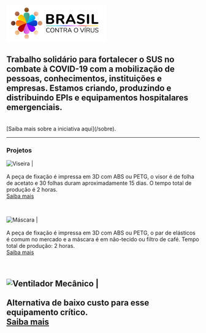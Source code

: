 ![Brasil contra o vírus](images/logo.png "Brasil contra o vírus")

## Trabalho solidário para fortalecer o SUS no combate à COVID-19 com a mobilização de pessoas, conhecimentos, instituições e empresas. Estamos criando, produzindo e distribuindo EPIs e equipamentos hospitalares emergenciais.
<br>
[Saiba mais  sobre a iniciativa aqui](/sobre).

---

### Projetos

![Viseira](images/viseira.jpg "Viseira ou Faceshield") | <br> <br> A peça de fixação é impressa em 3D com ABS ou PETG, o visor é de folha de acetato e 30 folhas duram aproximadamente 15 dias. O tempo total de produção é 2 horas.
<br>
[Saiba mais](/projetos/viseira)

<br>

![Máscara](images/mascara.jpg "Viseira ou Faceshield") | <br> <br> A peça de fixação é impressa em 3D com ABS ou PETG, o par de elásticos é comum no mercado e a máscara é em não-tecido ou filtro de café. Tempo total de produção: 2 horas.
<br>
[Saiba mais](/projetos/mascara)


<br>

![Ventilador Mecânico](images/ventilador.jpg "Viseira ou Faceshield") | <br> <br> Alternativa de baixo custo para esse equipamento crítico.
<br>
[Saiba mais](/projetos/ventilador)
---
